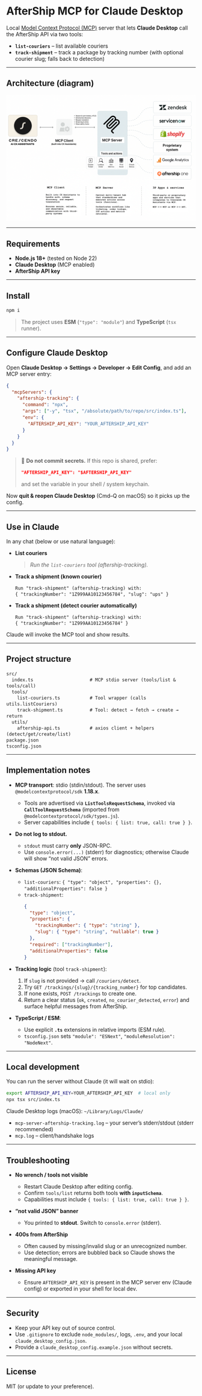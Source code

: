 # AfterShip MCP for Claude Desktop

Local [Model Context Protocol (MCP)](https://modelcontextprotocol.io) server that lets **Claude Desktop** call the AfterShip API via two tools:

- **`list-couriers`** – list available couriers
- **`track-shipment`** – track a package by tracking number (with optional courier slug; falls back to detection)

---

## Architecture (diagram)

![Crescendo MCP Architecture](images/Crescendo-MCP-framework.png)

---

## Requirements

- **Node.js 18+** (tested on Node 22)
- **Claude Desktop** (MCP enabled)
- **AfterShip API key**

---

## Install

```bash
npm i
```

> The project uses **ESM** (`"type": "module"`) and **TypeScript** (`tsx` runner).

---

## Configure Claude Desktop

Open **Claude Desktop → Settings → Developer → Edit Config**, and add an MCP server entry:

```json
{
  "mcpServers": {
    "aftership-tracking": {
      "command": "npx",
      "args": ["-y", "tsx", "/absolute/path/to/repo/src/index.ts"],
      "env": {
        "AFTERSHIP_API_KEY": "YOUR_AFTERSHIP_API_KEY"
      }
    }
  }
}
```

> 🔐 **Do not commit secrets.** If this repo is shared, prefer:
> ```json
> "AFTERSHIP_API_KEY": "$AFTERSHIP_API_KEY"
> ```
> and set the variable in your shell / system keychain.

Now **quit & reopen Claude Desktop** (Cmd–Q on macOS) so it picks up the config.

---

## Use in Claude

In any chat (below or use natural language):

- **List couriers**
  > *Run the `list-couriers` tool (aftership-tracking).*

- **Track a shipment (known courier)**
  ```
  Run "track-shipment" (aftership-tracking) with:
  { "trackingNumber": "1Z999AA10123456784", "slug": "ups" }
  ```

- **Track a shipment (detect courier automatically)**
  ```
  Run "track-shipment" (aftership-tracking) with:
  { "trackingNumber": "1Z999AA10123456784" }
  ```

Claude will invoke the MCP tool and show results.

---

## Project structure

```
src/
  index.ts                     # MCP stdio server (tools/list & tools/call)
  tools/
    list-couriers.ts           # Tool wrapper (calls utils.listCouriers)
    track-shipment.ts          # Tool: detect → fetch → create → return
  utils/
    aftership-api.ts           # axios client + helpers (detect/get/create/list)
package.json
tsconfig.json
```

---

## Implementation notes

- **MCP transport**: stdio (stdin/stdout). The server uses `@modelcontextprotocol/sdk` **1.18.x**.
  - Tools are advertised via **`ListToolsRequestSchema`**, invoked via **`CallToolRequestSchema`** (imported from `@modelcontextprotocol/sdk/types.js`).
  - Server capabilities include `{ tools: { list: true, call: true } }`.

- **Do not log to stdout.**
  - `stdout` must carry **only** JSON-RPC.  
  - Use `console.error(...)` (stderr) for diagnostics; otherwise Claude will show “not valid JSON” errors.

- **Schemas (JSON Schema)**:
  - `list-couriers`: `{ "type": "object", "properties": {}, "additionalProperties": false }`
  - `track-shipment`:
    ```json
    {
      "type": "object",
      "properties": {
        "trackingNumber": { "type": "string" },
        "slug": { "type": "string", "nullable": true }
      },
      "required": ["trackingNumber"],
      "additionalProperties": false
    }
    ```

- **Tracking logic** (tool `track-shipment`):
  1. If `slug` is not provided → call `/couriers/detect`.
  2. Try `GET /trackings/{slug}/{tracking_number}` for top candidates.
  3. If none exists, `POST /trackings` to create one.
  4. Return a clear status (`ok`, `created`, `no_courier_detected`, `error`) and surface helpful messages from AfterShip.

- **TypeScript / ESM**:
  - Use explicit **`.ts`** extensions in relative imports (ESM rule).
  - `tsconfig.json` sets `"module": "ESNext"`, `"moduleResolution": "NodeNext"`.

---

## Local development

You can run the server without Claude (it will wait on stdio):

```bash
export AFTERSHIP_API_KEY=YOUR_AFTERSHIP_API_KEY  # local only
npx tsx src/index.ts
```

Claude Desktop logs (macOS): `~/Library/Logs/Claude/`  
- `mcp-server-aftership-tracking.log` – your server’s stderr/stdout (stderr recommended)  
- `mcp.log` – client/handshake logs

---

## Troubleshooting

- **No wrench / tools not visible**
  - Restart Claude Desktop after editing config.
  - Confirm `tools/list` returns both tools **with `inputSchema`**.
  - Capabilities must include `{ tools: { list: true, call: true } }`.

- **“not valid JSON” banner**
  - You printed to **stdout**. Switch to `console.error` (stderr).

- **400s from AfterShip**
  - Often caused by missing/invalid slug or an unrecognized number.
  - Use detection; errors are bubbled back so Claude shows the meaningful message.

- **Missing API key**
  - Ensure `AFTERSHIP_API_KEY` is present in the MCP server env (Claude config) or exported in your shell for local dev.

---

## Security

- Keep your API key out of source control.
- Use `.gitignore` to exclude `node_modules/`, logs, `.env`, and your local `claude_desktop_config.json`.
- Provide a `claude_desktop_config.example.json` without secrets.

---

## License

MIT (or update to your preference).
